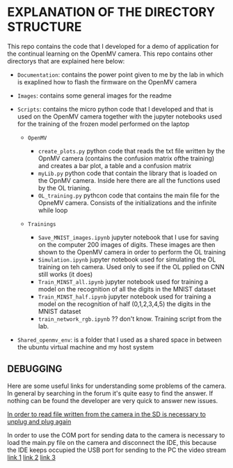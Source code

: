 # EXPLANATION OF THE DIRECTORY STRUCTURE

This repo contains the code that I developed for a demo of application for the continual learning on the OpenMV camera. This repo contains other directorys that are explained here below:

- `Documentation`: contains the power point given to me by the lab in which is exaplined how to flash the firmware on the OpenMV camera

- `Images`: contains some general images for the readme 

- `Scripts`: contains the micro python code that I developed and that is used on the OpenMV camera together with the jupyter notebooks used for the training of the frozen model performed on the laptop

  - `OpenMV`

    - `create_plots.py` python code that reads the txt file written by the OpnMV camera (contains the confusion matrix ofthe training) and creates a bar plot, a table and a confusion matrix
    - `myLib.py` python code that contain the library that is loaded on the OpnMV camera. Inside here there are all the functions used by the OL trianing.
    - `OL_training.py` pythcon code that contains the main file for the OpneMV camera. Consists of the initializations and the infinite while loop

  - `Trainings`

    - `Save_MNIST_images.ipynb` jupyter notebook that I use for saving on the computer 200 images of digits. These images are then shown to the OpenMV camera in order to perform the OL training
    - `Simulation.ipynb` jupyter notebook used for simulating the OL training on teh camera. Used only to see if the OL pplied on CNN still works (it does)
    - `Train_MINST_all.ipynb` jupyter notebook used for training a model on the recognition of all the digits in the MNIST dataset
    - `Train_MINST_half.ipynb` jupyter notebook used for training a model on the recognition of half (0,1,2,3,4,5) the digits in the MNIST dataset
    - `train_network_rgb.ipynb` ?? don't know. Training script from the lab.

    

- `Shared_openmv_env`: is a folder that I used as a shared space in between the ubuntu virtual machine and my host system









## DEBUGGING

Here are some useful links for understanding some problems of the camera. In general by searching in the forum it's quite easy to find the answer. If nothing can be found the developer are very quick to answer new issues.

[In order to read file written from the camera in the SD is necessary to unplug and plug again](https://forums.openmv.io/t/saving-a-txt-file/700)

In order to use the COM port for sending data to the camera is necessary to load the main.py file on the camera and disconnect the IDE, this because the IDE keeps occupied the USB port for sending to the PC the video stream [link 1](https://forums.openmv.io/t/usb-vcp-acces-denied-with-pyserial/2026) [link 2](https://forums.openmv.io/t/is-the-serial-terminal-in-ide-output-only/850/3) [link 3](https://forums.openmv.io/search?q=serial%20)
